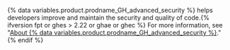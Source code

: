 {% data variables.product.prodname_GH_advanced_security %} helps developers improve and maintain the security and quality of code.{% ifversion fpt or ghes > 2.22 or ghae or ghec %} For more information, see "[About {% data variables.product.prodname_GH_advanced_security %}](/github/getting-started-with-github/about-github-advanced-security)."
{% endif %}
